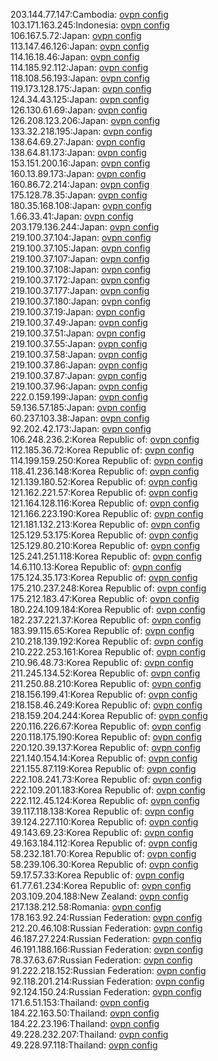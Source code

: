 203.144.77.147:Cambodia: [ovpn config](vpn/203_144_77_147.ovpn)  
103.171.163.245:Indonesia: [ovpn config](vpn/103_171_163_245.ovpn)  
106.167.5.72:Japan: [ovpn config](vpn/106_167_5_72.ovpn)  
113.147.46.126:Japan: [ovpn config](vpn/113_147_46_126.ovpn)  
114.16.18.46:Japan: [ovpn config](vpn/114_16_18_46.ovpn)  
114.185.92.112:Japan: [ovpn config](vpn/114_185_92_112.ovpn)  
118.108.56.193:Japan: [ovpn config](vpn/118_108_56_193.ovpn)  
119.173.128.175:Japan: [ovpn config](vpn/119_173_128_175.ovpn)  
124.34.43.125:Japan: [ovpn config](vpn/124_34_43_125.ovpn)  
126.130.61.69:Japan: [ovpn config](vpn/126_130_61_69.ovpn)  
126.208.123.206:Japan: [ovpn config](vpn/126_208_123_206.ovpn)  
133.32.218.195:Japan: [ovpn config](vpn/133_32_218_195.ovpn)  
138.64.69.27:Japan: [ovpn config](vpn/138_64_69_27.ovpn)  
138.64.81.173:Japan: [ovpn config](vpn/138_64_81_173.ovpn)  
153.151.200.16:Japan: [ovpn config](vpn/153_151_200_16.ovpn)  
160.13.89.173:Japan: [ovpn config](vpn/160_13_89_173.ovpn)  
160.86.72.214:Japan: [ovpn config](vpn/160_86_72_214.ovpn)  
175.128.78.35:Japan: [ovpn config](vpn/175_128_78_35.ovpn)  
180.35.168.108:Japan: [ovpn config](vpn/180_35_168_108.ovpn)  
1.66.33.41:Japan: [ovpn config](vpn/1_66_33_41.ovpn)  
203.179.136.244:Japan: [ovpn config](vpn/203_179_136_244.ovpn)  
219.100.37.104:Japan: [ovpn config](vpn/219_100_37_104.ovpn)  
219.100.37.105:Japan: [ovpn config](vpn/219_100_37_105.ovpn)  
219.100.37.107:Japan: [ovpn config](vpn/219_100_37_107.ovpn)  
219.100.37.108:Japan: [ovpn config](vpn/219_100_37_108.ovpn)  
219.100.37.172:Japan: [ovpn config](vpn/219_100_37_172.ovpn)  
219.100.37.177:Japan: [ovpn config](vpn/219_100_37_177.ovpn)  
219.100.37.180:Japan: [ovpn config](vpn/219_100_37_180.ovpn)  
219.100.37.19:Japan: [ovpn config](vpn/219_100_37_19.ovpn)  
219.100.37.49:Japan: [ovpn config](vpn/219_100_37_49.ovpn)  
219.100.37.51:Japan: [ovpn config](vpn/219_100_37_51.ovpn)  
219.100.37.55:Japan: [ovpn config](vpn/219_100_37_55.ovpn)  
219.100.37.58:Japan: [ovpn config](vpn/219_100_37_58.ovpn)  
219.100.37.86:Japan: [ovpn config](vpn/219_100_37_86.ovpn)  
219.100.37.87:Japan: [ovpn config](vpn/219_100_37_87.ovpn)  
219.100.37.96:Japan: [ovpn config](vpn/219_100_37_96.ovpn)  
222.0.159.199:Japan: [ovpn config](vpn/222_0_159_199.ovpn)  
59.136.57.185:Japan: [ovpn config](vpn/59_136_57_185.ovpn)  
60.237.103.38:Japan: [ovpn config](vpn/60_237_103_38.ovpn)  
92.202.42.173:Japan: [ovpn config](vpn/92_202_42_173.ovpn)  
106.248.236.2:Korea Republic of: [ovpn config](vpn/106_248_236_2.ovpn)  
112.185.36.72:Korea Republic of: [ovpn config](vpn/112_185_36_72.ovpn)  
114.199.159.250:Korea Republic of: [ovpn config](vpn/114_199_159_250.ovpn)  
118.41.236.148:Korea Republic of: [ovpn config](vpn/118_41_236_148.ovpn)  
121.139.180.52:Korea Republic of: [ovpn config](vpn/121_139_180_52.ovpn)  
121.162.221.57:Korea Republic of: [ovpn config](vpn/121_162_221_57.ovpn)  
121.164.128.116:Korea Republic of: [ovpn config](vpn/121_164_128_116.ovpn)  
121.166.223.190:Korea Republic of: [ovpn config](vpn/121_166_223_190.ovpn)  
121.181.132.213:Korea Republic of: [ovpn config](vpn/121_181_132_213.ovpn)  
125.129.53.175:Korea Republic of: [ovpn config](vpn/125_129_53_175.ovpn)  
125.129.80.210:Korea Republic of: [ovpn config](vpn/125_129_80_210.ovpn)  
125.241.251.118:Korea Republic of: [ovpn config](vpn/125_241_251_118.ovpn)  
14.6.110.13:Korea Republic of: [ovpn config](vpn/14_6_110_13.ovpn)  
175.124.35.173:Korea Republic of: [ovpn config](vpn/175_124_35_173.ovpn)  
175.210.237.248:Korea Republic of: [ovpn config](vpn/175_210_237_248.ovpn)  
175.212.183.47:Korea Republic of: [ovpn config](vpn/175_212_183_47.ovpn)  
180.224.109.184:Korea Republic of: [ovpn config](vpn/180_224_109_184.ovpn)  
182.237.221.37:Korea Republic of: [ovpn config](vpn/182_237_221_37.ovpn)  
183.99.115.65:Korea Republic of: [ovpn config](vpn/183_99_115_65.ovpn)  
210.218.139.192:Korea Republic of: [ovpn config](vpn/210_218_139_192.ovpn)  
210.222.253.161:Korea Republic of: [ovpn config](vpn/210_222_253_161.ovpn)  
210.96.48.73:Korea Republic of: [ovpn config](vpn/210_96_48_73.ovpn)  
211.245.134.52:Korea Republic of: [ovpn config](vpn/211_245_134_52.ovpn)  
211.250.88.210:Korea Republic of: [ovpn config](vpn/211_250_88_210.ovpn)  
218.156.199.41:Korea Republic of: [ovpn config](vpn/218_156_199_41.ovpn)  
218.158.46.249:Korea Republic of: [ovpn config](vpn/218_158_46_249.ovpn)  
218.159.204.244:Korea Republic of: [ovpn config](vpn/218_159_204_244.ovpn)  
220.116.226.67:Korea Republic of: [ovpn config](vpn/220_116_226_67.ovpn)  
220.118.175.190:Korea Republic of: [ovpn config](vpn/220_118_175_190.ovpn)  
220.120.39.137:Korea Republic of: [ovpn config](vpn/220_120_39_137.ovpn)  
221.140.154.14:Korea Republic of: [ovpn config](vpn/221_140_154_14.ovpn)  
221.155.87.119:Korea Republic of: [ovpn config](vpn/221_155_87_119.ovpn)  
222.108.241.73:Korea Republic of: [ovpn config](vpn/222_108_241_73.ovpn)  
222.109.201.183:Korea Republic of: [ovpn config](vpn/222_109_201_183.ovpn)  
222.112.45.124:Korea Republic of: [ovpn config](vpn/222_112_45_124.ovpn)  
39.117.118.138:Korea Republic of: [ovpn config](vpn/39_117_118_138.ovpn)  
39.124.227.110:Korea Republic of: [ovpn config](vpn/39_124_227_110.ovpn)  
49.143.69.23:Korea Republic of: [ovpn config](vpn/49_143_69_23.ovpn)  
49.163.184.112:Korea Republic of: [ovpn config](vpn/49_163_184_112.ovpn)  
58.232.181.70:Korea Republic of: [ovpn config](vpn/58_232_181_70.ovpn)  
58.239.106.30:Korea Republic of: [ovpn config](vpn/58_239_106_30.ovpn)  
59.17.57.33:Korea Republic of: [ovpn config](vpn/59_17_57_33.ovpn)  
61.77.61.234:Korea Republic of: [ovpn config](vpn/61_77_61_234.ovpn)  
203.109.204.188:New Zealand: [ovpn config](vpn/203_109_204_188.ovpn)  
217.138.212.58:Romania: [ovpn config](vpn/217_138_212_58.ovpn)  
178.163.92.24:Russian Federation: [ovpn config](vpn/178_163_92_24.ovpn)  
212.20.46.108:Russian Federation: [ovpn config](vpn/212_20_46_108.ovpn)  
46.187.27.224:Russian Federation: [ovpn config](vpn/46_187_27_224.ovpn)  
46.191.188.166:Russian Federation: [ovpn config](vpn/46_191_188_166.ovpn)  
78.37.63.67:Russian Federation: [ovpn config](vpn/78_37_63_67.ovpn)  
91.222.218.152:Russian Federation: [ovpn config](vpn/91_222_218_152.ovpn)  
92.118.201.214:Russian Federation: [ovpn config](vpn/92_118_201_214.ovpn)  
92.124.150.24:Russian Federation: [ovpn config](vpn/92_124_150_24.ovpn)  
171.6.51.153:Thailand: [ovpn config](vpn/171_6_51_153.ovpn)  
184.22.163.50:Thailand: [ovpn config](vpn/184_22_163_50.ovpn)  
184.22.23.196:Thailand: [ovpn config](vpn/184_22_23_196.ovpn)  
49.228.232.207:Thailand: [ovpn config](vpn/49_228_232_207.ovpn)  
49.228.97.118:Thailand: [ovpn config](vpn/49_228_97_118.ovpn)  
